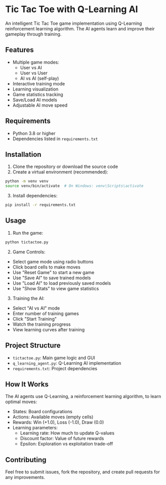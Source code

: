 # Tic Tac Toe with Q-Learning AI

An intelligent Tic Tac Toe game implementation using Q-Learning reinforcement learning algorithm. The AI agents learn and improve their gameplay through training.

## Features

- Multiple game modes:
  - User vs AI
  - User vs User
  - AI vs AI (self-play)
- Interactive training mode
- Learning visualization
- Game statistics tracking
- Save/Load AI models
- Adjustable AI move speed

## Requirements

- Python 3.8 or higher
- Dependencies listed in `requirements.txt`

## Installation

1. Clone the repository or download the source code
2. Create a virtual environment (recommended):
```bash
python -m venv venv
source venv/bin/activate  # On Windows: venv\Scripts\activate
```
3. Install dependencies:
```bash
pip install -r requirements.txt
```

## Usage

1. Run the game:
```bash
python tictactoe.py
```

2. Game Controls:
- Select game mode using radio buttons
- Click board cells to make moves
- Use "Reset Game" to start a new game
- Use "Save AI" to save trained models
- Use "Load AI" to load previously saved models
- Use "Show Stats" to view game statistics

3. Training the AI:
- Select "AI vs AI" mode
- Enter number of training games
- Click "Start Training"
- Watch the training progress
- View learning curves after training

## Project Structure

- `tictactoe.py`: Main game logic and GUI
- `q_learning_agent.py`: Q-Learning AI implementation
- `requirements.txt`: Project dependencies

## How It Works

The AI agents use Q-Learning, a reinforcement learning algorithm, to learn optimal moves:
- States: Board configurations
- Actions: Available moves (empty cells)
- Rewards: Win (+1.0), Loss (-1.0), Draw (0.0)
- Learning parameters:
  - Learning rate: How much to update Q-values
  - Discount factor: Value of future rewards
  - Epsilon: Exploration vs exploitation trade-off

## Contributing

Feel free to submit issues, fork the repository, and create pull requests for any improvements.
